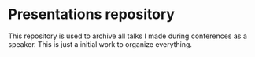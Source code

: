 # Presentations repository

This repository is used to archive all talks I made during conferences as a speaker. This is just a initial work to organize everything.
